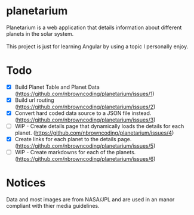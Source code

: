 # planetarium
Planetarium is a web application that details information about different planets in the solar system.
<br/>
<br/>
This project is just for learning Angular by using a topic I personally enjoy.

# Todo
- [x] Build Planet Table and Planet Data (https://github.com/nbrowncoding/planetarium/issues/1)
- [x] Build url routing (https://github.com/nbrowncoding/planetarium/issues/2)
- [x] Convert hard coded data source to a JSON file instead. (https://github.com/nbrowncoding/planetarium/issues/3)
- [ ] WIP - Create details page that dynamically loads the details for each planet. (https://github.com/nbrowncoding/planetarium/issues/4)
- [x] Create links for each planet to the details page. (https://github.com/nbrowncoding/planetarium/issues/5)
- [ ] WIP - Create markdowns for each of the planets. (https://github.com/nbrowncoding/planetarium/issues/6)

# Notices
Data and most images are from NASA/JPL and are used in an manor compliant with thier media guidelines.
